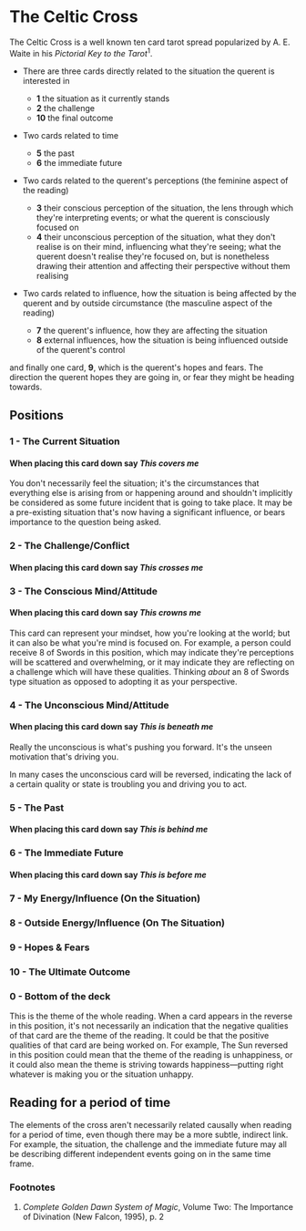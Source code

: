 # The Celtic Cross

The Celtic Cross is a well known ten card tarot spread popularized by A. E. Waite in his *Pictorial Key to the Tarot*<sup>1</sup>.

- There are three cards directly related to the situation the querent is interested in

	- **1** the situation as it currently stands
	- **2** the challenge
	- **10** the final outcome

- Two cards related to time

	- **5** the past
	- **6** the immediate future
	
- Two cards related to the querent's perceptions (the feminine aspect of the reading)

	- **3** their conscious perception of the situation, the lens through which they're interpreting events; or what the querent is consciously focused on
	- **4** their unconscious perception of the situation, what they don't realise is on their mind, influencing what they're seeing; what the querent doesn't realise they're focused on, but is nonetheless drawing their attention and affecting their perspective without them realising

- Two cards related to influence, how the situation is being affected by the querent and by outside circumstance (the masculine aspect of the reading)

	- **7** the querent's influence, how they are affecting the situation
	- **8** external influences, how the situation is being influenced outside of the querent's control

and finally one card, **9**, which is the querent's hopes and fears. The direction the querent hopes they are going in, or fear they might be heading towards.



## Positions

### 1 - The Current Situation

#### When placing this card down say *This covers me*

You don't necessarily feel the situation; it's the circumstances that everything else is arising from or happening around and shouldn't implicitly be considered as some future incident that is going to take place. It may be a pre-existing situation that's now having a significant influence, or bears importance to the question being asked.



### 2 - The Challenge/Conflict

#### When placing this card down say *This crosses me*



### 3 - The Conscious Mind/Attitude

#### When placing this card down say *This crowns me*

This card can represent your mindset, how you're looking at the world; but it can also be what you're mind is focused on. For example, a person could receive 8 of Swords in this position, which may indicate they're perceptions will be scattered and overwhelming, or it may indicate they are reflecting on a challenge which will have these qualities. Thinking *about* an 8 of Swords type situation as opposed to adopting it as your perspective. 



### 4 - The Unconscious Mind/Attitude

#### When placing this card down say *This is beneath me*

Really the unconscious is what's pushing you forward. It's the unseen motivation that's driving you.

In many cases the unconscious card will be reversed, indicating the lack of a certain quality or state is troubling you and driving you to act.



### 5 - The Past

#### When placing this card down say *This is behind me*



### 6 - The Immediate Future

#### When placing this card down say *This is before me*



### 7 - My Energy/Influence (On the Situation)



### 8 - Outside Energy/Influence (On The Situation)



### 9 - Hopes & Fears



### 10 - The Ultimate Outcome



### 0 - Bottom of the deck

This is the theme of the whole reading. When a card appears in the reverse in this position, it's not necessarily an indication that the negative qualities of that card are the theme of the reading. It could be that the positive qualities of that card are being worked on. For example, The Sun reversed in this position could mean that the theme of the reading is unhappiness, or it could also mean the theme is striving towards happiness—putting right whatever is making you or the situation unhappy.



## Reading for a period of time

The elements of the cross aren't necessarily related causally when reading for a period of time, even though there may be a more subtle, indirect link. For example, the situation, the challenge and the immediate future may all be describing different independent events going on in the same time frame.



### Footnotes

1. *Complete Golden Dawn System of Magic*, Volume Two: The Importance of Divination (New Falcon, 1995), p. 2


